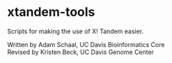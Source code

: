 xtandem-tools
=============

Scripts for making the use of X! Tandem easier.

Written by Adam Schaal, UC Davis Bioinformatics Core  
Revised by Kristen Beck, UC Davis Genome Center  
